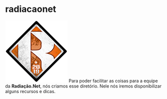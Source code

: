 # radiacaonet
![Logo Radiação.Net](/logos/logo-nova-cor-200.png)
Para poder facilitar as coisas para a equipe da **Radiação.Net**, nós criamos esse diretório. Nele nós iremos disponibilizar alguns recursos e dicas.
